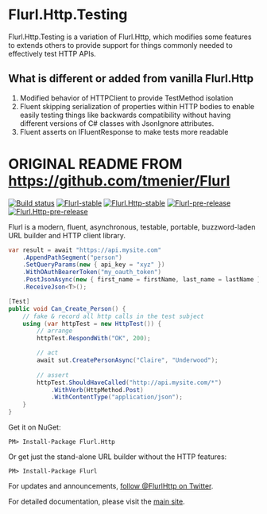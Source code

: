# Flurl.Http.Testing

Flurl.Http.Testing is a variation of Flurl.Http, which modifies some features to extends others to provide support for things commonly needed to effectively test HTTP APIs.

## What is different or added from vanilla Flurl.Http

1. Modified behavior of HTTPClient to provide TestMethod isolation
2. Fluent skipping serialization of properties within HTTP bodies to enable easily testing things like backwards compatibility without having different versions of C# classes with JsonIgnore attributes.
3. Fluent asserts on IFluentResponse to make tests more readable

# ORIGINAL README FROM https://github.com/tmenier/Flurl

[![Build status](https://ci.appveyor.com/api/projects/status/hec8ioqg0j07ttg5/branch/master?svg=true)](https://ci.appveyor.com/project/kroniak/flurl/branch/master)
[![Flurl-stable](https://img.shields.io/nuget/v/Flurl.svg?maxAge=3600&label=Flurl%20nuget)](https://www.nuget.org/packages/Flurl/)
[![Flurl.Http-stable](https://img.shields.io/nuget/v/Flurl.Http.svg?maxAge=3600&label=Flurl.Http%20nuget)](https://www.nuget.org/packages/Flurl.Http/)
[![Flurl-pre-release](https://img.shields.io/nuget/vpre/Flurl.svg?maxAge=3600&label=Flurl%20Pre-Release%20nuget)](https://www.nuget.org/packages/Flurl/)
[![Flurl.Http-pre-release](https://img.shields.io/nuget/vpre/Flurl.Http.svg?maxAge=3600&label=Flurl.Http%20Pre-Release%20nuget)](https://www.nuget.org/packages/Flurl.Http/)

Flurl is a modern, fluent, asynchronous, testable, portable, buzzword-laden URL builder and HTTP client library.

````c#
var result = await "https://api.mysite.com"
    .AppendPathSegment("person")
    .SetQueryParams(new { api_key = "xyz" })
    .WithOAuthBearerToken("my_oauth_token")
    .PostJsonAsync(new { first_name = firstName, last_name = lastName })
    .ReceiveJson<T>();

[Test]
public void Can_Create_Person() {
    // fake & record all http calls in the test subject
    using (var httpTest = new HttpTest()) {
        // arrange
        httpTest.RespondWith("OK", 200);

        // act
        await sut.CreatePersonAsync("Claire", "Underwood");
        
        // assert
        httpTest.ShouldHaveCalled("http://api.mysite.com/*")
            .WithVerb(HttpMethod.Post)
            .WithContentType("application/json");
    }
}
````

Get it on NuGet:

`PM> Install-Package Flurl.Http`

Or get just the stand-alone URL builder without the HTTP features:

`PM> Install-Package Flurl`

For updates and announcements, [follow @FlurlHttp on Twitter](https://twitter.com/intent/user?screen_name=FlurlHttp).

For detailed documentation, please visit the [main site](https://flurl.dev). 
